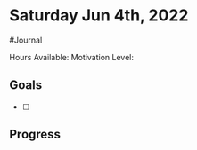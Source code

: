 # Saturday Jun 4th, 2022
#Journal

Hours Available: 
Motivation Level: 

## Goals
- [ ] 

## Progress
